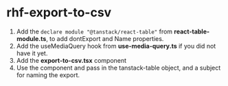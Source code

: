 # rhf-export-to-csv

1. Add the `declare module "@tanstack/react-table"` from **react-table-module.ts**, to add dontExport and Name properties.
2. Add the useMediaQuery hook from **use-media-query.ts** if you did not have it yet.
3. Add the **export-to-csv.tsx** component
4. Use the component and pass in the tanstack-table object, and a subject for naming the export. 

